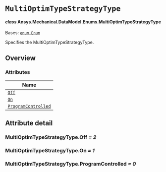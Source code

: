 # `MultiOptimTypeStrategyType`

<a id="ansys.mechanical.stubs.v241.Ansys.Mechanical.DataModel.Enums.MultiOptimTypeStrategyType"></a>

#### *class* Ansys.Mechanical.DataModel.Enums.MultiOptimTypeStrategyType

Bases: [`enum.Enum`](https://docs.python.org/3/library/enum.html#enum.Enum)

Specifies the MultiOptimTypeStrategyType.

<!-- !! processed by numpydoc !! -->

<a id="overview"></a>

## Overview

### Attributes

| Name |
| ---------------------------------------------------------------------- |
| [`Off`](#MultiOptimTypeStrategyType.Off) |
| [`On`](#MultiOptimTypeStrategyType.On) |
| [`ProgramControlled`](#MultiOptimTypeStrategyType.ProgramControlled) |

<a id="attribute-detail"></a>

## Attribute detail

<a id="MultiOptimTypeStrategyType.Off"></a>

### MultiOptimTypeStrategyType.Off *= 2*

<a id="MultiOptimTypeStrategyType.On"></a>

### MultiOptimTypeStrategyType.On *= 1*

<a id="MultiOptimTypeStrategyType.ProgramControlled"></a>

### MultiOptimTypeStrategyType.ProgramControlled *= 0*


